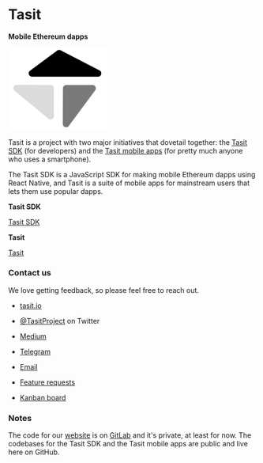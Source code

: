 # Tasit

**Mobile Ethereum dapps**

<div align="left">
  <img src="/images/TasitLogoGrayscale.png" width="200" />
</div>

Tasit is a project with two major initiatives that dovetail together: the [Tasit SDK](https://github.com/tasitlabs/tasitsdk) (for developers) and the [Tasit mobile apps](https://github.com/tasitlabs/tasit) (for pretty much anyone who uses a smartphone).

The Tasit SDK is a JavaScript SDK for making mobile Ethereum dapps using React Native, and Tasit is a suite of mobile apps for mainstream users that lets them use popular dapps.

**Tasit SDK**

[Tasit SDK](https://github.com/tasitlabs/tasitsdk)

**Tasit**

[Tasit](https://github.com/tasitlabs/tasit)

### Contact us

We love getting feedback, so please feel free to reach out.

- [tasit.io](https://tasit.io/)

- [@TasitProject](https://twitter.com/TasitProject) on Twitter

- [Medium](https://medium.com/tasit)

- [Telegram](https://t.me/tasitlabs)

- [Email](mailto:founders@tasit.io)

- [Feature requests](https://tasit.canny.io/feature-requests)

- [Kanban board](https://github.com/orgs/tasitlabs/projects/1)

### Notes

The code for our [website](https://tasit.io) is on [GitLab](https://gitlab.com/tasit) and it's private, at least for now. The codebases for the Tasit SDK and the Tasit mobile apps are public and live here on GitHub.
